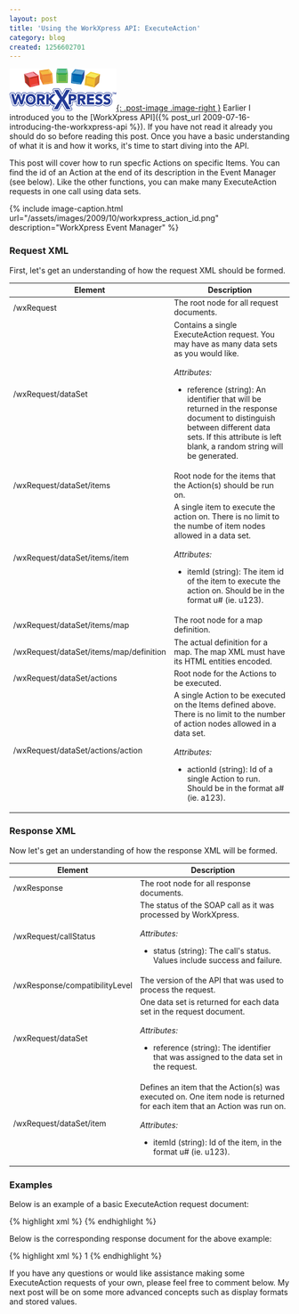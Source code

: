 ```yaml
---
layout: post
title: 'Using the WorkXpress API: ExecuteAction'
category: blog
created: 1256602701
---
```

[![WorkXpress](/assets/images/workxpress-logo.png){: .post-image .image-right }](http://www.workxpress.com)
Earlier I introduced you to the
[WorkXpress API]({% post_url 2009-07-16-introducing-the-workxpress-api %}). If
you have not read it already you should do so before reading this post. Once you
have a basic understanding of what it is and how it works, it's time to start
diving into the API.

This post will cover how to run specfic Actions on specific Items. You can find
the id of an Action at the end of its description in the Event Manager (see
below). Like the other functions, you can make many ExecuteAction requests in
one call using data sets.

{% include image-caption.html url="/assets/images/2009/10/workxpress_action_id.png" description="WorkXpress Event Manager" %}

### Request XML
First, let's get an understanding of how the request XML should be formed.

<table class="workxpress-table">
	<thead>
		<tr>
			<th>Element</th>
			<th>Description</th>
		</tr>
	</thead>
	<tbody>
		<tr>
			<td>/wxRequest</td>
			<td>The root node for all request documents.</td>
		</tr>
		<tr>
			<td>/wxRequest/dataSet</td>
			<td>
			  Contains a single ExecuteAction request. You may have as many data sets
			  as you would like.
			  <br /><br />
			  <em>Attributes:</em>
			  <ul>
			    <li>
			      reference (string): An identifier that will be returned in the
			      response document to distinguish between different data sets. If
			      this attribute is left blank, a random string will be generated.
			    </li>
			  </ul>
			</td>
		</tr>
		<tr>
			<td>/wxRequest/dataSet/items</td>
			<td>Root node for the items that the Action(s) should be run on.</td>
		</tr>
		<tr>
			<td>/wxRequest/dataSet/items/item</td>
			<td>
			  A single item to execute the action on. There is no limit to the numbe
			  of item nodes allowed in a data set.
			  <br /><br />
				<em>Attributes:</em>
				<ul>
				  <li>
				    itemId (string): The item id of the item to execute the action on.
				    Should be in the format u# (ie. u123).
				  </li>
				</ul>
			</td>
		</tr>
		<tr>
			<td>/wxRequest/dataSet/items/map</td>
			<td>The root node for a map definition.</td>
		</tr>
		<tr>
			<td>/wxRequest/dataSet/items/map/definition</td>
			<td>
			  The actual definition for a map. The map XML must have its HTML entities
			  encoded.
      </td>
		</tr>
		<tr>
			<td>/wxRequest/dataSet/actions</td>
			<td>Root node for the Actions to be executed.</td>
		</tr>
		<tr>
			<td>/wxRequest/dataSet/actions/action</td>
			<td>
			  A single Action to be executed on the Items defined above. There is no
			  limit to the number of action nodes allowed in a data set.
			  <br /><br />
				<em>Attributes:</em>
				<ul>
				  <li>
				    actionId (string): Id of a single Action to run. Should be in the
				    format a# (ie. a123).
				  </li>
				</ul>
			</td>
		</tr>
	</tbody>
</table>

### Response XML
Now let's get an understanding of how the response XML will be formed.

<table class="workxpress-table">
	<thead>
		<tr>
			<th>Element</th>
			<th>Description</th>
		</tr>
	</thead>
	<tbody>
		<tr>
			<td>/wxResponse</td>
			<td>The root node for all response documents.</td>
		</tr>
		<tr>
			<td>/wxRequest/callStatus</td>
			<td>
			  The status of the SOAP call as it was processed by WorkXpress.
			  <br /><br />
				<em>Attributes:</em>
				<ul>
				  <li>
				    status (string): The call's status. Values include success and
				    failure.
				  </li>
				</ul>
			</td>
		</tr>
		<tr>
			<td>/wxResponse/compatibilityLevel</td>
			<td>The version of the API that was used to process the request.</td>
		</tr>
		<tr>
			<td>/wxRequest/dataSet</td>
			<td>
			  One data set is returned for each data set in the request document.
			  <br /><br />
				<em>Attributes:</em>
				<ul>
				  <li>
				    reference (string): The identifier that was assigned to the data set
				    in the request.
				  </li>
				</ul>
			</td>
		</tr>
		<tr>
			<td>/wxRequest/dataSet/item</td>
			<td>
			  Defines an item that the Action(s) was executed on. One item node is
			  returned for each item that an Action was run on.
			  <br /><br />
				<em>Attributes:</em>
				<ul>
				  <li>
				    itemId (string): Id of the item, in the format u# (ie. u123).
				  </li>
				</ul>
			</td>
		</tr>
	</tbody>
</table>

### Examples
Below is an example of a basic ExecuteAction request document:

{% highlight xml %}
<wxrequest>
  <dataset reference="accounts">
    <items>
      <item itemid="u3541"></item>
      <item itemid="u511"></item>
    </items>
    <actions>
      <action actionid="a314558"></action>
    </actions>
  </dataset>
</wxrequest>
{% endhighlight %}

Below is the corresponding response document for the above example:

{% highlight xml %}
<wxresponse>
  <callstatus status="success"></callstatus>
  <compatibilitylevel>1</compatibilitylevel>
  <dataset reference="accounts">
    <item itemid="u3541"></item>
    <item itemid="u511"></item>
  </dataset>
</wxresponse>
{% endhighlight %}

If you have any questions or would like assistance making some ExecuteAction
requests of your own, please feel free to comment below. My next post will be on
some more advanced concepts such as display formats and stored values.
